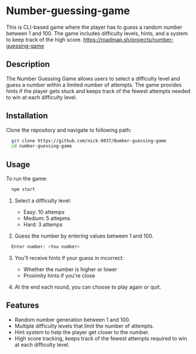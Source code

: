 # Number-guessing-game

This is CLI-based game where the player has to guess a random number between 1 and 100. The game includes difficulty levels, hints, and a system to keep track of the high score.
https://roadmap.sh/projects/number-guessing-game

## Description

The Number Guessing Game allows users to select a difficulty level and guess a number within a limited number of attempts. The game provides hints if the player gets stuck and keeps track of the fewest attempts needed to win at each difficulty level.

## Installation 

Clone the repository and navigate to following path:
```bash
  git clone https://github.com/nick-0037/Number-guessing-game
  cd number-guessing-game
```

## Usage 

To run the game: 

```bash
  npm start
```

1. Select a difficulty level:
   -  Easy: 10 attemps
   -  Medium: 5 attepms
   -  Hard: 3 attemps

2. Guess the number by entering values between 1 and 100.
```bash
  Enter number: <You number>
```
3. You'll receive hints if your guess in incorrect:
   - Whether the number is higher or lower
   - Proximity hints if you're close

4. At the end each round, you can choose to play again or quit.

## Features 

- Random number generation between 1 and 100.
- Multiple difficulty levels that limit the number of attempts.
- Hint system to help the player get closer to the number.
- High score tracking, keeps track of the fewest attempts required to win at each difficulty level.

  
